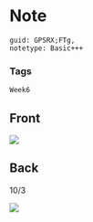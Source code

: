 # Note
```
guid: GPSRX;FTg,
notetype: Basic+++
```

### Tags
```
Week6
```

## Front
<img src="paste-625c777fb3f121f1a569fc57a858d48e2a40e4a8.jpg">

## Back
10/3

<img src="paste-d1abc54a475193f2b6e815638e8527a34e7ed9ad.jpg">
